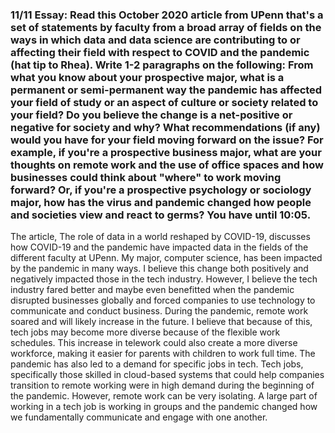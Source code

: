 ### 11/11 Essay: Read this October 2020 article from UPenn that's a set of statements by faculty from a broad array of fields on the ways in which data and data science are contributing to or affecting their field with respect to COVID and the pandemic (hat tip to Rhea). Write 1-2 paragraphs on the following: From what you know about your prospective major, what is a permanent or semi-permanent way the pandemic has affected your field of study or an aspect of culture or society related to your field? Do you believe the change is a net-positive or negative for society and why? What recommendations (if any) would you have for your field moving forward on the issue? For example, if you're a prospective business major, what are your thoughts on remote work and the use of office spaces and how businesses could think about "where" to work moving forward? Or, if you're a prospective psychology or sociology major, how has the virus and pandemic changed how people and societies view and react to germs? You have until 10:05.


The article, The role of data in a world reshaped by COVID-19, discusses how COVID-19 and the pandemic have impacted data in the fields of the different faculty at UPenn. My major, computer science, has been impacted by the pandemic in many ways. I believe this change both positively and negatively impacted those in the tech industry. However, I believe the tech industry fared better and maybe even benefitted when the pandemic disrupted businesses globally and forced companies to use technology to communicate and conduct business. During the pandemic, remote work soared and will likely increase in the future. I believe that because of this, tech jobs may become more diverse because of the flexible work schedules. This increase in telework could also create a more diverse workforce, making it easier for parents with children to work full time. The pandemic has also led to a demand for specific jobs in tech. Tech jobs, specifically those skilled in cloud-based systems that could help companies transition to remote working were in high demand during the beginning of the pandemic. However, remote work can be very isolating. A large part of working in a tech job is working in groups and the pandemic changed how we fundamentally communicate and engage with one another. 
